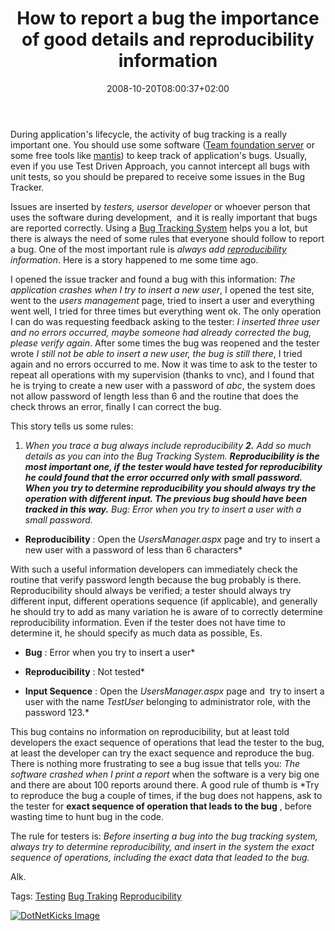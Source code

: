 ﻿---
title: "How to report a bug the importance of good details and reproducibility information"
description: ""
date: 2008-10-20T08:00:37+02:00
draft: false
tags: [Testing]
categories: [Testing]
---
During application's lifecycle, the activity of bug tracking is a really important one. You should use some software ([Team foundation server](http://en.wikipedia.org/wiki/Team_Foundation_Server) or some free tools like [mantis](http://www.mantisbt.org/)) to keep track of application's bugs. Usually, even if you use Test Driven Approach, you cannot intercept all bugs with unit tests, so you should be prepared to receive some issues in the Bug Tracker.

Issues are inserted by *testers, users*or *developer* or whoever person that uses the software during development,  and it is really important that bugs are reported correctly. Using a [Bug Tracking System](http://en.wikipedia.org/wiki/Bug_tracker) helps you a lot, but there is always the need of some rules that everyone should follow to report a bug. One of the most important rule is *always add [reproducibility](http://en.wikipedia.org/wiki/Reproducibility) information*. Here is a story happened to me some time ago.

I opened the issue tracker and found a bug with this information: *The application crashes when I try to insert a new user*, I opened the test site, went to the *users management* page, tried to insert a user and everything went well, I tried for three times but everything went ok. The only operation I can do was requesting feedback asking to the tester: *I inserted three user and no errors occurred, maybe someone had already corrected the bug, please verify again*. After some times the bug was reopened and the tester wrote *I still not be able to insert a new user, the bug is still there*, I tried again and no errors occurred to me. Now it was time to ask to the tester to repeat all operations with my supervision (thanks to vnc), and I found that he is trying to create a new user with a password of *abc*, the system does not allow password of length less than 6 and the routine that does the check throws an error, finally I can correct the bug.

This story tells us some rules:

1. **When you trace a bug *always include reproducibility* **2.** Add so much details as you can into the Bug Tracking System. **Reproducibility is the most important one, if the tester would have tested for reproducibility he could found that the error occurred only with small password. When you try to determine reproducibility you should always try the operation with different input. The previous bug should have been tracked in this way.** *Bug**: Error when you try to insert a user with a small password.*

* **Reproducibility** : Open the *UsersManager.aspx* page and try to insert a new user with a password of less than 6 characters*

With such a useful information developers can immediately check the routine that verify password length because the bug probably is there. Reproducibility should always be verified; a tester should always try different input, different operations sequence (if applicable), and generally he should try to add as many variation he is aware of to correctly determine reproducibility information. Even if the tester does not have time to determine it, he should specify as much data as possible, Es.

* **Bug** : Error when you try to insert a user*

* **Reproducibility** : Not tested*

* **Input Sequence** : Open the *UsersManager.aspx* page and  try to insert a user with the name *TestUser* belonging to administrator role, with the password 123.*

This bug contains no information on reproducibility, but at least told developers the exact sequence of operations that lead the tester to the bug, at least the developer can try the exact sequence and reproduce the bug. There is nothing more frustrating to see a bug issue that tells you: *The software crashed when I print a report* when the software is a very big one and there are about 100 reports around there. A good rule of thumb is *Try to reproduce the bug a couple of times, if the bug does not happens, ask to the tester for  **exact sequence of operation that leads to the bug** , before wasting time to hunt bug in the code.

The rule for testers is: *Before inserting a bug into the bug tracking system, always try to determine reproducibility, and insert in the system the exact sequence of operations, including the exact data that leaded to the bug.*

Alk.

Tags: [Testing](http://technorati.com/tag/Testing) [Bug Traking](http://technorati.com/tag/Bug%20Traking) [Reproducibility](http://technorati.com/tag/Reproducibility)

<script type="text/javascript">var dzone_url = 'http://www.codewrecks.com/blog/index.php/2008/10/20/how-to-report-a-bug-the-importance-of-good-details-and-reproducibility-information/';</script><script type="text/javascript">var dzone_title = 'How to report a bug, the importance of good details and reproducibility information';</script><script type="text/javascript">var dzone_blurb = 'How to report a bug, the importance of good details and reproducibility information';</script><script type="text/javascript">var dzone_style = '2';</script><script language="javascript" src="http://widgets.dzone.com/widgets/zoneit.js"></script> 

[![DotNetKicks Image](http://www.dotnetkicks.com/Services/Images/KickItImageGenerator.ashx?url=http://www.codewrecks.com/blog/index.php/2008/10/20/how-to-report-a-bug-the-importance-of-good-details-and-reproducibility-information/&amp;bgcolor=0080C0&amp;fgcolor=FFFFFF&amp;border=000000&amp;cbgcolor=D4E1ED&amp;cfgcolor=000000)](http://www.dotnetkicks.com/kick/?url=http://www.codewrecks.com/blog/index.php/2008/10/20/how-to-report-a-bug-the-importance-of-good-details-and-reproducibility-information/)
